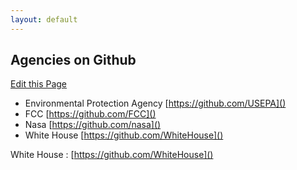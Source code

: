 ```yaml
---
layout: default
---
```


## Agencies on Github

<a class="btn btn-mini pull-right forkModalTrigger" href="https://github.com/lukecharde/govgit">Edit this Page</a>

<div class="on-github">

- Environmental Protection Agency [https://github.com/USEPA]() 
- FCC [https://github.com/FCC]()
- Nasa [https://github.com/nasa]()
- White House [https://github.com/WhiteHouse]()

White House 
: [https://github.com/WhiteHouse]()

</div>

